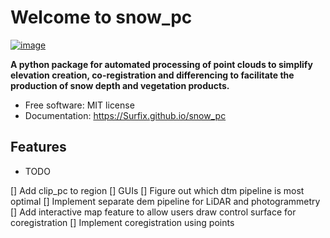 # Welcome to snow_pc


[![image](https://img.shields.io/pypi/v/snow_pc.svg)](https://pypi.python.org/pypi/snow_pc)


**A python package for automated processing of point clouds to simplify elevation creation, co-registration and differencing to facilitate the production of snow depth and vegetation products.**


-   Free software: MIT license
-   Documentation: <https://Surfix.github.io/snow_pc>
    

## Features

-   TODO

[] Add clip_pc to region
[] GUIs
[] Figure out which dtm pipeline is most optimal
[] Implement separate dem pipeline for LiDAR and photogrammetry
[] Add interactive map feature to allow users draw control surface for coregistration
[] Implement coregistration using points
